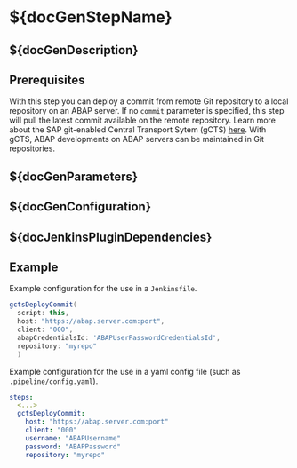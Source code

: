 # ${docGenStepName}

## ${docGenDescription}

## Prerequisites

With this step you can deploy a commit from remote Git repository to a local repository on an ABAP server. If no `commit` parameter is specified, this step will pull the latest commit available on the remote repository.
Learn more about the SAP git-enabled Central Transport Sytem (gCTS) [here](https://help.sap.com/viewer/4a368c163b08418890a406d413933ba7/201909.001/en-US/f319b168e87e42149e25e13c08d002b9.html). With gCTS, ABAP developments on ABAP servers can be maintained in Git repositories.

## ${docGenParameters}

## ${docGenConfiguration}

## ${docJenkinsPluginDependencies}

## Example

Example configuration for the use in a `Jenkinsfile`.

```groovy
gctsDeployCommit(
  script: this,
  host: "https://abap.server.com:port",
  client: "000",
  abapCredentialsId: 'ABAPUserPasswordCredentialsId',
  repository: "myrepo"
  )
```

Example configuration for the use in a yaml config file (such as `.pipeline/config.yaml`).

```yaml
steps:
  <...>
  gctsDeployCommit:
    host: "https://abap.server.com:port"
    client: "000"
    username: "ABAPUsername"
    password: "ABAPPassword"
    repository: "myrepo"
```
